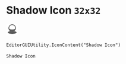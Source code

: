 # Shadow Icon `32x32`
<img src="/img/Shadow%20Icon.png" width=32 height=32>

``` CSharp
EditorGUIUtility.IconContent("Shadow Icon")
```
```
Shadow Icon
```
